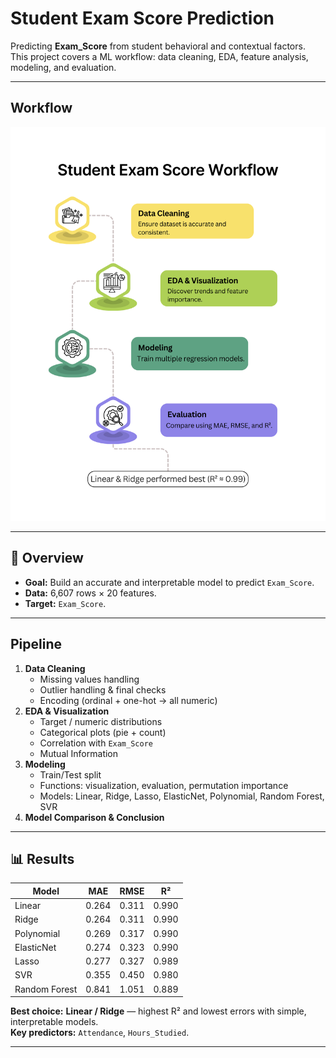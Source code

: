 # Student Exam Score Prediction

Predicting **Exam_Score** from student behavioral and contextual factors.  
This project covers a ML workflow: data cleaning, EDA, feature analysis, modeling, and evaluation.

---

##  Workflow
<img src="IMGs/StudentPerformanceFactors%20Workflow.png" alt="Student Performance Factors Workflow" width="600">

---

## 📌 Overview
- **Goal:** Build an accurate and interpretable model to predict `Exam_Score`.
- **Data:** 6,607 rows × 20 features.
- **Target:** `Exam_Score`.

---

## Pipeline
1. **Data Cleaning**
   - Missing values handling
   - Outlier handling & final checks
   - Encoding (ordinal + one-hot → all numeric)
2. **EDA & Visualization**
   - Target / numeric distributions
   - Categorical plots (pie + count)
   - Correlation with `Exam_Score`
   - Mutual Information
3. **Modeling**
   - Train/Test split
   - Functions: visualization, evaluation, permutation importance
   - Models: Linear, Ridge, Lasso, ElasticNet, Polynomial, Random Forest, SVR
4. **Model Comparison & Conclusion**

---

## 📊 Results

| Model          | MAE   | RMSE  | R²    |
|----------------|-------|-------|-------|
| Linear         | 0.264 | 0.311 | 0.990 |
| Ridge          | 0.264 | 0.311 | 0.990 |
| Polynomial     | 0.269 | 0.317 | 0.990 |
| ElasticNet     | 0.274 | 0.323 | 0.990 |
| Lasso          | 0.277 | 0.327 | 0.989 |
| SVR            | 0.355 | 0.450 | 0.980 |
| Random Forest  | 0.841 | 1.051 | 0.889 |

**Best choice:** **Linear / Ridge** — highest R² and lowest errors with simple, interpretable models.  
**Key predictors:** `Attendance`, `Hours_Studied`.

---
